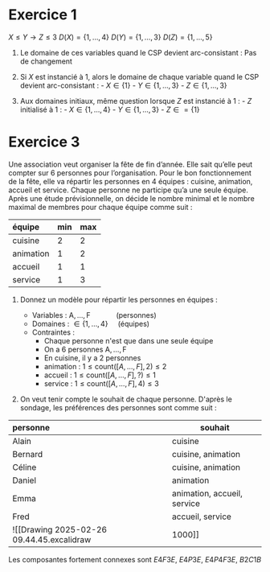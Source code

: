# Exercice 1

$X \leq Y \to Z \leq 3$
$D(X) = \{ 1, \dots, 4 \}$
$D(Y) = \{ 1, \dots, 3 \}$
$D(Z) = \{ 1, \dots, 5 \}$


1. Le domaine de ces variables quand le CSP devient arc-consistant :
	Pas de changement

2. Si $X$ est instancié à $1$, alors le domaine de chaque variable quand le CSP devient arc-consistant :
	   - $X \in \{ 1 \}$
	   - $Y \in \{ 1, \dots, 3 \}$
	   - $Z \in \{ 1, \dots, 3 \}$

3. Aux domaines initiaux, même question lorsque $Z$ est instancié à $1$ :
	   - $Z$ initialisé à $1$ :
		   - $X \in \{ 1, \dots, 4 \}$
		   - $Y \in \{ 1, \dots, 3 \}$
		   - $Z \in = \{ 1 \}$


# Exercice 3

Une association veut organiser la fête de fin d’année. Elle sait qu’elle peut compter sur 6 personnes pour l’organisation. Pour le bon fonctionnement de la fête, elle va répartir les personnes en 4 équipes : cuisine, animation, accueil et service. Chaque personne ne participe qu’a une seule équipe. Après une étude prévisionnelle, on décide le nombre minimal et le nombre maximal de membres pour chaque équipe comme suit :

| équipe    | min | max |
| :-------- | --- | --- |
| cuisine   | 2   | 2   |
| animation | 1   | 2   |
| accueil   | 1   | 1   |
| service   | 1   | 3   |

1. Donnez un modèle pour répartir les personnes en équipes :
   
   - Variables : $\text{A}, \dots, \text{F} ~~~~~~~~~~~~~\text{(personnes)}$
   - Domaines : $\in\{ 1, \dots, 4 \} ~~~~~\text{(équipes)}$
   - Contraintes : 
     - Chaque personne n'est que dans une seule équipe
     - On a 6 personnes $\text{A},\dots, \text{F}$
     - En cuisine, il y a 2 personnes
     - animation : $1\leq \text{count}([A,\dots,F], 2) \leq 2$
     - accueil : $1 \leq \text{count}([A, \dots, F], ?) \leq 1$
     - service : $1\leq \text{count}([A, \dots, F], 4) \leq 3$
2. On veut tenir compte le souhait de chaque personne. D'après le sondage, les préférences des personnes sont comme suit : 

| personne | souhait                     |
| :------- | --------------------------- |
| Alain    | cuisine                     |
| Bernard  | cuisine, animation          |
| Céline   | cuisine, animation          |
| Daniel   | animation                   |
| Emma     | animation, accueil, service |
| Fred     | accueil, service            |
![[Drawing 2025-02-26 09.44.45.excalidraw|1000]]

Les composantes fortement connexes sont $E 4 F 3 E$, $E 4 P 3 E$, $E 4 P 4 F 3 E$, $B 2 C 1 B$

